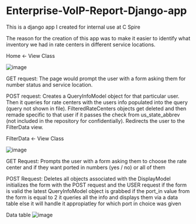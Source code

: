 # Enterprise-VoIP-Report-Django-app
This is a django app I created for internal use at C Spire

The reason for the creation of this app was to make it easier to identify what inventory we had in rate centers in different service locations.

Home <- View Class

![image](https://user-images.githubusercontent.com/53827194/139950128-117224e3-c66e-406a-9986-7d1a718eeeda.png)

GET request:
The page would prompt the user with a form asking them for number status and service location.

POST request:
Creates a QueryInfoModel object for that particular user.
Then it queries for rate centers with the users info populated into the query (query not shown in file).
FilteredRateCenters objects get deleted and then remade specific to that user if it passes the check from us_state_abbrev (not included in the repository for confidentially).
Redirects the user to the FilterData view.

FilterData <- View Class

![image](https://user-images.githubusercontent.com/53827194/139950251-44f7fdb6-bc44-4c16-b4eb-c6ee711e7e26.png)


GET Request:
Prompts the user with a form asking them to choose the rate center and if they want ported in numbers (yes / no) or all of them

POST Request:
Deletes all objects associated with the DisplayModel
initializes the form with the POST request and the USER request
if the form is valid the latest QueryInfoModel object is grabbed
if the port_in value from the form is equal to 2 it queries all the info and displays them via a data table
else it will handle it appropiatley for which port in choice was given 

Data table
![image](https://user-images.githubusercontent.com/53827194/139951774-344d243a-6874-48ea-8fdd-615f9821ccff.png)
